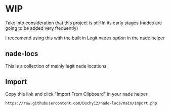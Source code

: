 # WIP
Take into consideration that this project is still in its early stages (nades are going to be added very frequently)

I reccomend using this with the built in Legit nades option in the nade helper

## nade-locs
This is a collection of mainly legit nade locations


## Import
Copy this link and click "Import From Clipboard" in your nade helper
```
https://raw.githubusercontent.com/Duchy12/nade-locs/main/import.php
```
